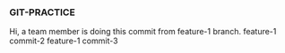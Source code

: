 ### GIT-PRACTICE
Hi, a team member is doing this commit from feature-1 branch.
feature-1 commit-2
feature-1 commit-3